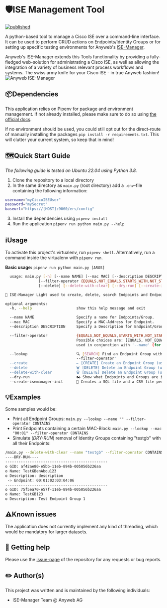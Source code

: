 # 🛡️ISE Management Tool

[![published](https://static.production.devnetcloud.com/codeexchange/assets/images/devnet-published.svg)](https://developer.cisco.com/codeexchange/github/repo/Anyweb/ISE-Management-Tool)

A python-based tool to manage a Cisco ISE over a command-line interface. It can be used to perform CRUD actions on Endpoints/Identity Groups or for setting up specific testing environments for Anyweb's [ISE-Manager](https://www.anyweb.ch/anyweb-produkte/anyweb-ise-manager/).

Anyweb's ISE-Manager extends this Tools functionality by providing a fully-fledged web-solution for administrating a Cisco ISE, as well as allowing the integration of a variety of business relevant process workflows and systems. The swiss army knife for your Cisco ISE - in true Anyweb fashion!
![Anyweb ISE-Manager](./docs/assets/anyweb_isemanager.png)

## 📦Dependencies
This application relies on Pipenv for package and environment management. If not already installed, please make sure to do so using [the official docs](https://pipenv-fork.readthedocs.io/en/latest/install.html#installing-pipenv).

If no environment should be used, you could still opt out for the direct-route of manually installing the packages `pip install -r requirements.txt`. This will clutter your current system, so keep that in mind!

## 🗺️Quick Start Guide
_The following guide is tested on Ubuntu 22.04 using Python 3.8._

1. Clone the repository to a local directory
2. In the same directory as `main.py` (root directory) add a `.env`-file containing the following information:
```bash
username="myCiscoISEUser"
password="mySecret"
baseurl="https://[HOST]:9060/ers/config"
```
3. Install the dependencies using `pipenv install`
4. Run the application `pipenv run python main.py --help`


## ℹ️Usage
To activate this project's virtualenv, run `pipenv shell`.
Alternatively, run a command inside the virtualenv with `pipenv run`.

**Basic usage:** `pipenv run python main.py [ARGS]`

```bash
  usage: main.py [-h] [--name NAME] [--mac MAC] [--description DESCRIPTION]
               [--filter-operator {EQUALS,NOT_EQUALS,STARTS_WITH,NOT_STARTS_WITH,ENDS_WITH,NOT_ENDS_WITH,CONTAINS,NOT_CONTAINS}] [--lookup] [--create]
               [--delete] [--delete-with-clear] [--dry-run] [--create-isemanager-init]

🤠 ISE-Manager Light used to create, delete, search Endpoints and Endpoint Groups. And a lot more!

optional arguments:
  -h, --help                    show this help message and exit

  --name NAME                   Specify a name for Endpoints/Group.
  --mac MAC                     Specify a MAC-Address for Endpoint.
  --description DESCRIPTION     Specify a Description for Endpoint/Group.

  --filter-operator             {EQUALS,NOT_EQUALS,STARTS_WITH,NOT_STARTS_WITH,ENDS_WITH,NOT_ENDS_WITH,CONTAINS,NOT_CONTAINS}
                                Possible choices are: [EQUALS, NOT_EQUALS, STARTS_WITH, NOT_STARTS_WITH, ENDS_WITH, NOT_ENDS_WITH, CONTAINS, NOT_CONTAINS] Has to be
                                used in conjunction with '--name' (for EndpointGroups) or '--mac' (for Endpoints). Defaults to EQUALS.

  --lookup                      🔍 [SEARCH] Find an Endpoint Group with it's Endpoints (using '--name') or an Endpoint (using '--mac'). Can be used in conjunction with '
                                --filter-operator'
  --create                      ✏️ [CREATE] Create an Endpoint Group (using '--name' and '--description') or an Endpoint (using '--mac' and '--description').
  --delete                      🗑️ [DELETE] Delete an Endpoint Group (using '--name') or an Endpoint (using '--mac').
  --delete-with-clear           🗑️ [DELETE] Delete an Endpoint Group (using '--name') and all of it's Endpoints. Can be used in conjunction with '--filter-operator'.
  --dry-run                     🏍️ Show what Endpoints and Groups are involved witout performing the action
  --create-isemanager-init      📄 Creates a SQL file and a CSV file per group with all the associated endpoints. Designed to help syncing for ISE to ISEManager.   
  ```

## 💡Examples

Some samples would be:   
 - Print all Endpoint Groups: `main.py --lookup --name "" --filter-operator CONTAINS`
 - Print Endpoints containing a certain MAC-Block: `main.py --lookup --mac "00:01" --filter-operator CONTAINS`
 - Simulate (_DRY-RUN_) removal of Identity Groups containing "testgb" with all their Endpoints:   
 ```bash
 /main.py --delete-with-clear --name "testgb" --filter-operator CONTAINS --dry-run
----DRY-RUN----
----------------------------------------------
 o GID: af42ae80-e5bb-11eb-894b-005056b226aa
 o Name: TestGBenAbou123
 o Description: description
  -> Endpoint: 00:01:02:03:04:06
----------------------------------------------
 o GID: 75f5ea70-e57f-11eb-894b-005056b226aa
 o Name: TestGB123
 o Description: Test Endpoint Group 1
 ```

## ⚠️Known issues

The application does not currently implement any kind of threading, which would be mandatory for larger datasets.  

## 📯 Getting help

Please use the [issue-page](https://gitlab.com/anyweb/cisco-code-exchange/ise-management-tool/-/issues) of the repository for any requests or bug reports.

## ✏️ Author(s)

This project was written and is maintained by the following individuals:

- ISE-Manager Team @ Anyweb AG 
